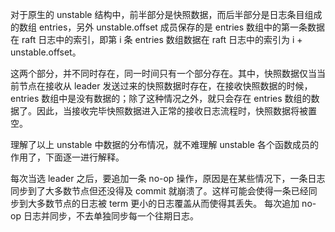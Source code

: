 对于原生的 unstable 结构中，前半部分是快照数据，而后半部分是日志条目组成的数组 entries，另外 unstable.offset 成员保存的是 entries 数组中的第一条数据在 raft 日志中的索引，即第 i 条 entries 数组数据在 raft 日志中的索引为 i + unstable.offset。

这两个部分，并不同时存在，同一时间只有一个部分存在。其中，快照数据仅当当前节点在接收从 leader 发送过来的快照数据时存在，在接收快照数据的时候，entries 数组中是没有数据的；除了这种情况之外，就只会存在 entries 数组的数据了。因此，当接收完毕快照数据进入正常的接收日志流程时，快照数据将被置空。

理解了以上 unstable 中数据的分布情况，就不难理解 unstable 各个函数成员的作用了，下面逐一进行解释。

每次当选 leader 之后，要追加一条 no-op 操作，原因是在某些情况下，一条日志同步到了大多数节点但还没得及 commit 就崩溃了。这样可能会使得一条已经同步到大多数节点的日志被 term 更小的日志覆盖从而使得其丢失。
每次追加 no-op 日志并同步，不去单独同步每一个往期日志。
